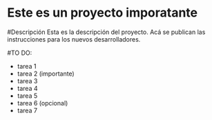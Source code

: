 Este es un proyecto imporatante
===============================

#Descripción
Esta es la descripción del proyecto.
Acá se publican las instrucciones para los nuevos desarrolladores.

#TO DO:
- tarea 1
- tarea 2 (importante)
- tarea 3
- tarea 4
- tarea 5
- tarea 6 (opcional)
- tarea 7